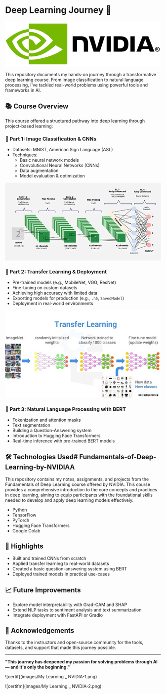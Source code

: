 # Deep Learning Journey 🚀

![Nvida logo](images/NVIDIA-logo.webp)


This repository documents my hands-on journey through a transformative deep learning course. From image classification to natural language processing, I've tackled real-world problems using powerful tools and frameworks in AI.

## 📚 Course Overview

This course offered a structured pathway into deep learning through project-based learning:

### 🧠 Part 1: Image Classification & CNNs
- Datasets: MNIST, American Sign Language (ASL)
- Techniques:
  - Basic neural network models
  - Convolutional Neural Networks (CNNs)
  - Data augmentation
  - Model evaluation & optimization


![cnn](images/cnn.webp)


### 🔄 Part 2: Transfer Learning & Deployment
- Pre-trained models (e.g., MobileNet, VGG, ResNet)
- Fine-tuning on custom datasets
- Achieving high accuracy with limited data
- Exporting models for production (e.g., `.h5`, `SavedModel`)
- Deployment in real-world environments


![transformers](images/1_mA1sUreCxnl-65ljlaXEcA.jpg)

### 💬 Part 3: Natural Language Processing with BERT
- Tokenization and attention masks
- Text segmentation
- Building a Question-Answering system
- Introduction to Hugging Face Transformers
- Real-time inference with pre-trained BERT models

## 🛠️ Technologies Used# Fundamentals-of-Deep-Learning-by-NVIDIAA
This repository contains my notes, assignments, and projects from the Fundamentals of Deep Learning course offered by NVIDIA. This course provides a comprehensive introduction to the core concepts and practices in deep learning, aiming to equip participants with the foundational skills needed to develop and apply deep learning models effectively.
- Python
- TensorFlow 
- PyTorch
- Hugging Face Transformers
- Google Colab

## 🚀 Highlights
- Built and trained CNNs from scratch
- Applied transfer learning to real-world datasets
- Created a basic question-answering system using BERT
- Deployed trained models in practical use-cases


## 📈 Future Improvements
- Explore model interpretability with Grad-CAM and SHAP
- Extend NLP tasks to sentiment analysis and text summarization
- Integrate deployment with FastAPI or Gradio

## 🙌 Acknowledgements
Thanks to the instructors and open-source community for the tools, datasets, and support that made this journey possible.

---

**"This journey has deepened my passion for solving problems through AI — and it's only the beginning."**


![certif](images/My Learning _ NVIDIA-1.png)





![certifm](images/My Learning _ NVIDIA-2.png)

